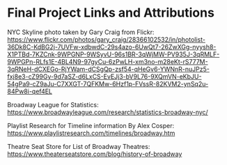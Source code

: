 # Final Project Links and Attributions

NYC Skyline photo taken by Gary Craig from Flickr:
https://www.flickr.com/photos/gary_craig/28366102532/in/photolist-36Dk8C-KdBG2j-7UVFw-xdbwdC-29s4azo-6UwQt7-26ZwXGg-nyysh8-X1PTBd-7KZCnk-9WPGNP-9WSyvU-96s1BR-3qWjMW-PV935J-3qRMLF-9WPGPn-RLfs1E-4BL4N9-97gyCu-6zPwLH-xm3no-m28eKt-rS777M-3qRNeH-dCXEGo-RjYWam-dCSgQp-zsf54-qHeGv6-YWNnR-nuJPz5-fxj8e3-cZ99Gy-9d7aSZ-d6LxCS-EvEJj3-bV9L76-9XQmVN-eKbJU-54gPa9-cZ9aJu-C7XXGT-7QFKMw-6Hzf1p-FVssR-82KVM2-ynSq2u-84Pw8i-qef4EL

Broadway League for Statistics:
https://www.broadwayleague.com/research/statistics-broadway-nyc/

Playlist Research for Timeline information By Alex Cosper:
https://www.playlistresearch.com/timelines/broadway.htm

Theatre Seat Store for List of Broadway Theatres:
https://www.theaterseatstore.com/blog/history-of-broadway
